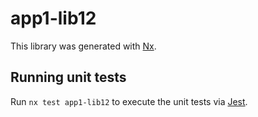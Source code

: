 # app1-lib12

This library was generated with [Nx](https://nx.dev).

## Running unit tests

Run `nx test app1-lib12` to execute the unit tests via [Jest](https://jestjs.io).
